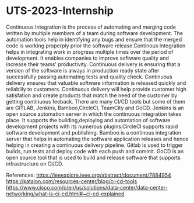 # UTS-2023-Internship

Continuous Integration is the process of automating and merging code written by multiple members of a team during software development. The automation tools help in identifying any bugs and ensure that the merged code is working properply prior the software release.Continous Integration helps in integrating work in progress multiple times over the period of development. It enables companies to improve software quality and increase their teams' productivity. Continuous delivery is ensuring that a version of the software is always in production ready state after successfully passing automating tests and quality check. Continuous delivery ensures that valuable software information is released quickly and reliablily to customers. Continuous delivery will help provide customer high satisfation and create products that match the need of the customer by getting continuous feeback. 
There are many CI/CD tools but some of them are GITLAB, Jenkins, Bamboo,CircleCI, TeamCity and GoCD. Jenkins is an open source automation server in which the continuous integration takes place. It supports the building,deploying and automation of software development projects with its numerous plugins.CircleCI supports rapid software development and publishing. Bamboo is a continous integration server that helps in automating the software application releases and hence helping in creating a continuous delivery pipeline. Gitlab is used to trigger builds, run tests and deploy code with each push and commit. GoCD is an open source tool that is used to build and release software that supports infrastructure on CI/CD.


References:
https://ieeexplore.ieee.org/abstract/document/7884954
https://katalon.com/resources-center/blog/ci-cd-tools
https://www.cisco.com/c/en/us/solutions/data-center/data-center-networking/what-is-ci-cd.html#~ci-cd-explained
